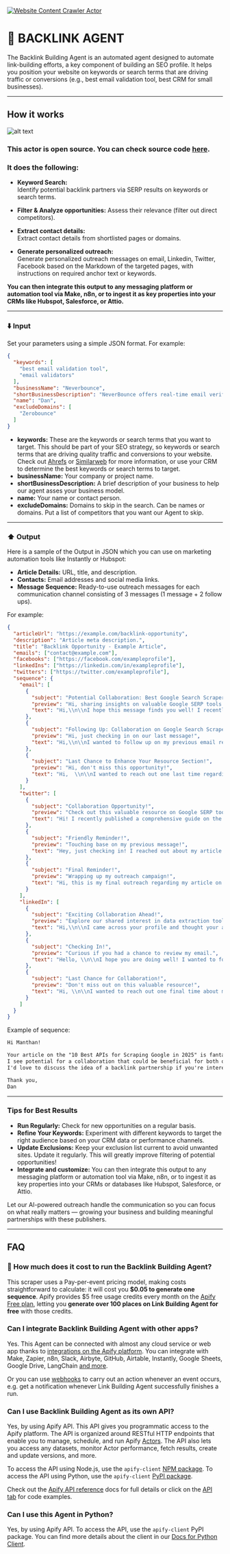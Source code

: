 [![Website Content Crawler Actor](https://apify.com/actor-badge?actor=daniil.poletaev/backlink-building-agent)](https://apify.com/daniil.poletaev/backlink-building-agent)

# 🔗 BACKLINK AGENT

The Backlink Building Agent is an automated agent designed to automate link-building efforts, a key component of building an SEO profile. It helps you position your website on keywords or search terms that are driving traffic or conversions (e.g., best email validation tool, best CRM for small businesses).

---
## How it works
![alt text](https://raw.githubusercontent.com/danpoletaev/backlink-outreach-js/main/diagram.png)


### This actor is open source. You can check source code [here](https://github.com/danpoletaev/backlink-outreach-js).

### It does the following:

- **Keyword Search:**  
  Identify potential backlink partners via SERP results on keywords or search terms.

- **Filter & Analyze opportunities:**
  Assess their relevance (filter out direct competitors).

- **Extract contact details:**  
  Extract contact details from shortlisted pages or domains.

- **Generate personalized outreach:**  
  Generate personalized outreach messages on email, Linkedin, Twitter, Facebook based on the Markdown of the targeted pages, with instructions on required anchor text or keywords.

**You can then integrate this output to any messaging platform or automation tool via Make, n8n, or to ingest it as key properties into your CRMs like Hubspot, Salesforce, or Attio.**

---

### ⬇️ Input

Set your parameters using a simple JSON format. For example:

```json
{
  "keywords": [
    "best email validation tool",
    "email validators"
  ],
  "businessName": "Neverbounce",
  "shortBusinessDescription": "NeverBounce offers real-time email verification to reduce bounce rates and improve deliverability. Clean your email list for better email marketing results.",
  "name": "Dan",
  "excludeDomains": [
    "Zerobounce"
  ]
}
```

- **keywords:** These are the keywords or search terms that you want to target. This should be part of your SEO strategy, so keywords or search terms that are driving quality traffic and conversions to your website. Check out <a href="https://ahrefs.com/" target="_blank">Ahrefs</a> or <a href="https://www.similarweb.com/" target="_blank">Similarweb</a> for more information, or use your CRM to determine the best keywords or search terms to target.
- **businessName:** Your company or project name.
- **shortBusinessDescription:** A brief description of your business to help our agent asses your business model.
- **name:** Your name or contact person.
- **excludeDomains:** Domains to skip in the search. Can be names or domains. Put a list of competitors that you want our Agent to skip. 

---

### ⬆️ Output

Here is a sample of the Output in JSON which you can use on marketing automation tools like Instantly or Hubspot:


- **Article Details:** URL, title, and description.
- **Contacts:** Email addresses and social media links.
- **Message Sequence:** Ready-to-use outreach messages for each communication channel consisting of 3 messages (1 message + 2 follow ups).

For example:

```json
{
  "articleUrl": "https://example.com/backlink-opportunity",
  "description": "Article meta description.",
  "title": "Backlink Opportunity - Example Article",
  "emails": ["contact@example.com"],
  "facebooks": ["https://facebook.com/exampleprofile"],
  "linkedIns": ["https://linkedin.com/in/exampleprofile"],
  "twitters": ["https://twitter.com/exampleprofile"],
  "sequence": {
    "email": [
      {
        "subject": "Potential Collaboration: Best Google Search Scrapers and APIs",
        "preview": "Hi, sharing insights on valuable Google SERP tools!",
        "text": "Hi,\\n\\nI hope this message finds you well! I recently came across your platform and I thought your audience could benefit from my article comparing 15+ Google Search Scrapers and APIs for 2024. It covers practical use cases and insights that can enhance their data extraction processes.\\n\\nIf you find the content relevant, I would greatly appreciate a backlink in your resource section or an article mentioning this comparison.\\n\\nLooking forward to hearing from you!\\n\\nBest, \\n[Your Name]"
      },
      {
        "subject": "Following Up: Collaboration on Google Search Scrapers",
        "preview": "Hi, just checking in on our last message!",
        "text": "Hi,\\n\\nI wanted to follow up on my previous email regarding the article on Google Search Scrapers and APIs. I believe this could offer great value to your readers looking for efficient data extraction methods. \\n\\nIf you have any questions or need more information, feel free to let me know. I'd be excited to collaborate with you.\\n\\nThanks for your time!\\n\\nBest, \\n[Your Name]"
      },
      {
        "subject": "Last Chance to Enhance Your Resource Section!",
        "preview": "Hi, don't miss this opportunity!",
        "text": "Hi,  \\n\\nI wanted to reach out one last time regarding my article on the best Google Search Scrapers and APIs. This content could be a great addition to your resource section, especially for readers interested in efficient data extraction techniques.\\n\\nIf interested, please let me know by the end of the week. I appreciate your consideration!\\n\\nWarm regards,  \\n[Your Name]"
      }
    ],
    "twitter": [
      {
        "subject": "Collaboration Opportunity!",
        "preview": "Check out this valuable resource on Google SERP tools!",
        "text": "Hi! I recently published a comprehensive guide on the best Google Search Scrapers and APIs for 2024. It can help your audience with efficient data extraction from SERPs. If interested, let's discuss a backlink opportunity that benefits both of us!"
      },
      {
        "subject": "Friendly Reminder!",
        "preview": "Touching base on my previous message!",
        "text": "Hey, just checking in! I reached out about my article comparing 15+ Google Search Scrapers and APIs. It's packed with insights and use cases that your readers may find beneficial. Would love to hear if you're interested in linking to it!"
      },
      {
        "subject": "Final Reminder!",
        "preview": "Wrapping up my outreach campaign!",
        "text": "Hi, this is my final outreach regarding my article on Google Search Scrapers and APIs. If this resonates with your audience, I'd love a chance to connect and discuss potential collaboration before the end of the week! Thanks for considering!"
      }
    ],
    "linkedIn": [
      {
        "subject": "Exciting Collaboration Ahead!",
        "preview": "Explore our shared interest in data extraction tools.",
        "text": "Hi,\\n\\nI came across your profile and thought your audience would benefit from my recent article on the best Google Search Scrapers and APIs available in 2024. It dives deep into the advantages and use cases that could enhance their data extraction efforts.\\n\\nWould you be open to discussing a potential backlink to this resource? I'd love to partner up!"
      },
      {
        "subject": "Checking In!",
        "preview": "Curious if you had a chance to review my email.",
        "text": "Hello, \\n\\nI hope you are doing well! I wanted to follow up on my previous message about my article on Google Search Scrapers and APIs. This could be a valuable resource for your audience, and I'd appreciate your thoughts on possible collaboration!\\n\\nLooking forward to your reply!"
      },
      {
        "subject": "Last Chance for Collaboration!",
        "preview": "Don't miss out on this valuable resource!",
        "text": "Hi, \\n\\nI wanted to reach out one final time about my article on the best Google Search Scrapers and APIs. If you think this could benefit your readers, I'd love to discuss linking opportunities!\\n\\nLet me know by the end of the week—thank you!"
      }
    ]
  }
}
```
Example of sequence:
```markdown
Hi Manthan!

Your article on the "10 Best APIs for Scraping Google in 2025" is fantastic! 
I see potential for a collaboration that could be beneficial for both our audiences. 
I'd love to discuss the idea of a backlink partnership if you're interested!

Thank you,
Dan
```

---

### Tips for Best Results

- **Run Regularly:** Check for new opportunities on a regular basis.
- **Refine Your Keywords:** Experiment with different keywords to target the right audience based on your CRM data or performance channels.
- **Update Exclusions:** Keep your exclusion list current to avoid unwanted sites. Update it regularly. This will greatly improve filtering of potential opportunities!
- **Integrate and customize:** You can then integrate this output to any messaging platform or automation tool via Make, n8n, or to ingest it as key properties into your CRMs or databases like Hubspot, Salesforce, or Attio.

Let our AI-powered outreach handle the communication so you can focus on what really matters — growing your business and building meaningful partnerships with these publishers.

---
## FAQ

### **💸 How much does it cost to run the Backlink Building Agent?**

This scraper uses a Pay-per-event pricing model, making costs straightforward to calculate: it will cost you **$0.05 to generate one sequence**. Apify provides $5 free usage credits every month on the [Apify Free plan](https://apify.com/pricing), letting you **generate over 100 places on Link Building Agent for free** with those credits.

### **Can I integrate Backlink Building Agent with other apps?**

Yes. This Agent can be connected with almost any cloud service or web app thanks to [integrations on the Apify platform](https://apify.com/integrations). You can integrate with Make, Zapier, n8n, Slack, Airbyte, GitHub, Airtable, Instantly, Google Sheets, Google Drive, LangChain [and more](https://docs.apify.com/integrations).

Or you can use [webhooks](https://docs.apify.com/integrations/webhooks) to carry out an action whenever an event occurs, e.g. get a notification whenever Link Building Agent successfully finishes a run.

### **Can I use Backlink Building Agent as its own API?**

Yes, by using Apify API. This API gives you programmatic access to the Apify platform. The API is organized around RESTful HTTP endpoints that enable you to manage, schedule, and run Apify [Actors](https://apify.com/actors). The API also lets you access any datasets, monitor Actor performance, fetch results, create and update versions, and more.

To access the API using Node.js, use the `apify-client` [NPM package](https://apify.com/compass/google-maps-extractor/api/client/nodejs). To access the API using Python, use the `apify-client` [PyPI package](https://apify.com/compass/google-maps-extractor/api/client/python).

Check out the [Apify API reference](https://docs.apify.com/api/v2) docs for full details or click on the [API tab](https://apify.com/compass/google-maps-extractor/api/client/nodejs) for code examples.

### **Can I use this Agent in Python?**

Yes, by using Apify API. To access the API, use the `apify-client` PyPI package. You can find more details about the client in our [Docs for Python Client](https://docs.apify.com/api/client/python/).

